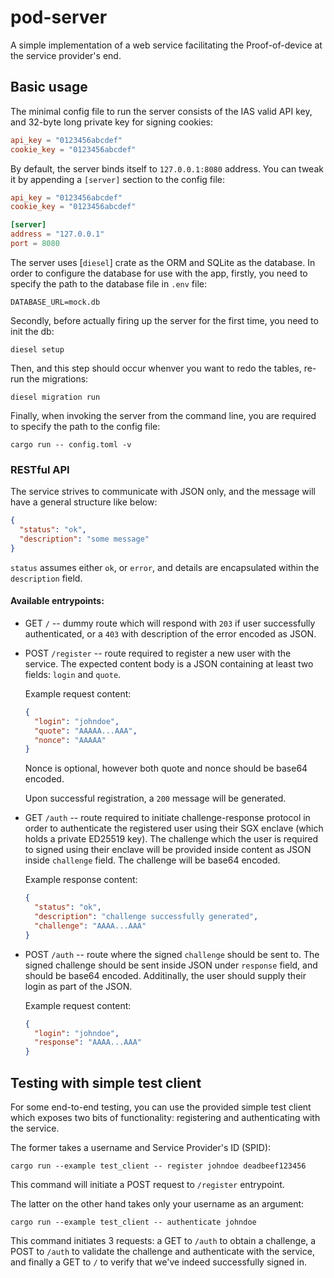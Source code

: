 # pod-server

A simple implementation of a web service facilitating the Proof-of-device
at the service provider's end.

## Basic usage

The minimal config file to run the server consists of the IAS valid API key,
and 32-byte long private key for signing cookies:

```toml
api_key = "0123456abcdef"
cookie_key = "0123456abcdef"
```

By default, the server binds itself to `127.0.0.1:8080` address. You can tweak
it by appending a `[server]` section to the config file:

```toml
api_key = "0123456abcdef"
cookie_key = "0123456abcdef"

[server]
address = "127.0.0.1"
port = 8080
```

The server uses [`diesel`] crate as the ORM and SQLite as the database. In order
to configure the database for use with the app, firstly, you need to specify the
path to the database file in `.env` file:

```
DATABASE_URL=mock.db
```

Secondly, before actually firing up the server for the first time, you need to
init the db:

```
diesel setup
```

Then, and this step should occur whenver you want to redo the tables, re-run
the migrations:

```
diesel migration run
```

Finally, when invoking the server from the command line, you are required to
specify the path to the config file:

```
cargo run -- config.toml -v
```

### RESTful API

The service strives to communicate with JSON only, and the message will have a 
general structure like below:

```json
{
  "status": "ok",
  "description": "some message"
}
```

`status` assumes either `ok`, or `error`, and details are encapsulated within
the `description` field.

#### Available entrypoints:

* GET `/` -- dummy route which will respond with `203` if user successfully
  authenticated, or a `403` with description of the error encoded as JSON.


* POST `/register` -- route required to register a new user with the service. The
  expected content body is a JSON containing at least two fields: `login` and
  `quote`.

  Example request content:

  ```json
  {
    "login": "johndoe",
    "quote": "AAAAA...AAA",
    "nonce": "AAAAA"
  }
  ```

  Nonce is optional, however both quote and nonce should be base64 encoded.

  Upon successful registration, a `200` message will be generated.

* GET `/auth` -- route required to initiate challenge-response protocol in order
  to authenticate the registered user using their SGX enclave (which holds a
  private ED25519 key). The challenge which the user is required to signed using
  their enclave will be provided inside content as JSON inside `challenge` field.
  The challenge will be base64 encoded.

  Example response content:

  ```json
  {
    "status": "ok",
    "description": "challenge successfully generated",
    "challenge": "AAAA...AAA"
  }
  ```

* POST `/auth` -- route where the signed `challenge` should be sent to. The signed
  challenge should be sent inside JSON under `response` field, and should be base64
  encoded. Additinally, the user should supply their login as part of the JSON.

  Example request content:

  ```json
  {
    "login": "johndoe",
    "response": "AAAA...AAA"
  }
  ```

## Testing with simple test client

For some end-to-end testing, you can use the provided simple test client which
exposes two bits of functionality: registering and authenticating with the
service.

The former takes a username and Service Provider's ID (SPID):

```
cargo run --example test_client -- register johndoe deadbeef123456
```

This command will initiate a POST request to `/register` entrypoint.

The latter on the other hand takes only your username as an argument:

```
cargo run --example test_client -- authenticate johndoe
```

This command initiates 3 requests: a GET to `/auth` to obtain a challenge,
a POST to `/auth` to validate the challenge and authenticate with the
service, and finally a GET to `/` to verify that we've indeed successfully
signed in.
